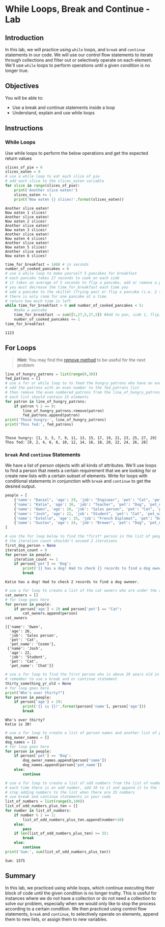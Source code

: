 
# While Loops, Break and Continue - Lab

## Introduction
In this lab, we will practice using `while` loops, and `break` and `continue` statements in our code. We will use our control flow statements to iterate through collections and filter out or selectively operate on each element. We'll use `while` loops to perform operations until a given condition is no longer true.

## Objectives
You will be able to:
* Use a break and continue statements inside a loop
* Understand, explain and use while loops

## Instructions

### While Loops
Use while loops to perform the below operations and get the expected return values


```python
slices_of_pie = 6
slices_eaten = 0
# use a while loop to eat each slice of pie
# add each slice to the slices_eaten variable
for slice in range(slices_of_pie):
    print('Another slice eaten!')
    slices_eaten += 1
    print('Now eaten {} slices!'.format(slices_eaten))
```

    Another slice eaten!
    Now eaten 1 slices!
    Another slice eaten!
    Now eaten 2 slices!
    Another slice eaten!
    Now eaten 3 slices!
    Another slice eaten!
    Now eaten 4 slices!
    Another slice eaten!
    Now eaten 5 slices!
    Another slice eaten!
    Now eaten 6 slices!
    


```python
time_for_breakfast = 1468 # in seconds
number_of_cooked_pancakes = 0
# use a while loop to make yourself 5 pancakes for breakfast
# each pancake takes 27 seconds to cook on each side
# it takes an average of 5 seconds to flip a pancake, add or remove a pancake from the pan.
# you must decrease the time_for_breakfast each time you 
# add a pancake to the skillet (frying pan) or flip a pancake (i.e. 2 times per pancake)
# there is only room for one pancake at a time
# return how much time is left
while time_for_breakfast > 0 and number_of_cooked_pancakes < 5:
    #make a pancake
    time_for_breakfast -= sum([5,27,5,27,5]) #Add to pan, side 1, flip, side 2, remove
    number_of_cooked_pancakes += 1
time_for_breakfast
```




    1123



## For Loops

> **Hint:** You may find the [remove method](https://www.programiz.com/python-programming/methods/list/remove) to be useful for the next problem


```python
line_of_hungry_patrons = list(range(0,30))
fed_patrons = []
# use a for or while loop to to feed the hungry patrons who have an even number
# add the patrons with an even number to the fed_patrons list
# then remove the even numbered patrons from the line_of_hungry_patrons
# each list should contain 15 elements
for patron in line_of_hungry_patrons:
    if patron % 2 == 0:
        line_of_hungry_patrons.remove(patron)
        fed_patrons.append(patron)
print('Those hungry:', line_of_hungry_patrons)
print('Thos fed:', fed_patrons)
    
```

    Those hungry: [1, 3, 5, 7, 9, 11, 13, 15, 17, 19, 21, 23, 25, 27, 29]
    Thos fed: [0, 2, 4, 6, 8, 10, 12, 14, 16, 18, 20, 22, 24, 26, 28]
    

### `break` And `continue` Statements

We have a list of person objects with all kinds of attributes. We'll use loops to find a person that meets a certain requirement that we are looking for or create new lists with a certain subset of elements. Write for loops with conditional statements in conjunction with `break` and `continue` to get the desired output.


```python
people = [
    {'name': "Daniel", 'age': 29, 'job': "Engineer", 'pet': "Cat", 'pet_name': "Gato"}, 
    {'name': "Katie", 'age': 30, 'job': "Teacher", 'pet': "Dog", 'pet_name': "Frank"},
    {'name': "Owen", 'age': 26, 'job': "Sales person", 'pet': "Cat", 'pet_name': "Cosmo"},
    {'name': "Josh", 'age': 22, 'job': "Student", 'pet': "Cat", 'pet_name': "Chat"},
    {'name': "Estelle", 'age': 35, 'job': "French Diplomat", 'pet': "Dog", 'pet_name': "Gabby"},
    {'name': "Gustav", 'age': 24, 'job': "Brewer", 'pet': "Dog", 'pet_name': "Helen"}
]
```


```python
# use the for loop below to find the *first* person in the list of people that has a dog as their pet
# the iteration count shouldn't exceed 2 iterations
first_dog_person = None
iteration_count = 0
for person in people:
    iteration_count += 1
    if person['pet'] == 'Dog':
        print('{} has a dog! Had to check {} records to find a dog owneer.'.format(person['name'], iteration_count))
        break
```

    Katie has a dog! Had to check 2 records to find a dog owneer.
    


```python
# use a for loop to create a list of the cat owners who are under the age of 28
cat_owners = []
# for loop goes here
for person in people:
    if person['age'] < 28 and person['pet'] == "Cat":
        cat_owners.append(person)
cat_owners
```




    [{'name': 'Owen',
      'age': 26,
      'job': 'Sales person',
      'pet': 'Cat',
      'pet_name': 'Cosmo'},
     {'name': 'Josh',
      'age': 22,
      'job': 'Student',
      'pet': 'Cat',
      'pet_name': 'Chat'}]




```python
# use a for loop to find the first person who is above 29 years old in our list of people
# remember to use a break and or continue statement
thirty_something_yr_old = None
# for loop goes here
print("Who's over thirty?")
for person in people:
    if person['age'] > 29:
        print('{} is {}!'.format(person['name'], person['age']))
        break
```

    Who's over thirty?
    Katie is 30!
    


```python
# use a for loop to create a list of person names and another list of pet names for all dog owners
dog_owner_names = []
dog_names = []
# for loop goes here
for person in people:
    if person['pet'] == 'Dog':
        dog_owner_names.append(person['name'])
        dog_names.append(person['pet_name'])
    else:
        continue
```


```python
# use a for loop to create a list of odd numbers from the list of numbers from 0 to 100
# each time there is an odd number, add 10 to it and append it to the list_of_odd_numbers_plus_ten
# stop adding numbers to the list when there are 35 numbers
# use break and continue statements in your code
list_of_numbers = list(range(0,100))
list_of_odd_numbers_plus_ten = []
for number in list_of_numbers:
    if number % 2 == 1:
        list_of_odd_numbers_plus_ten.append(number+10)
    else:
        pass
    if len(list_of_odd_numbers_plus_ten) >= 35:
        break
    else:
        continue
print('Sum:', sum(list_of_odd_numbers_plus_ten))
```

    Sum: 1575
    

## Summary

In this lab, we practiced using while loops, which continue executing their block of code until the given condition is no longer truthy. This is useful for instances where we do not have a collection or do not need a collection to solve our problem, especially when we would only like to stop the process according to a certain condition. We then practiced using control flow statements, `break` and `continue`, to selectively operate on elements, append them to new lists, or assign them to new variables.
